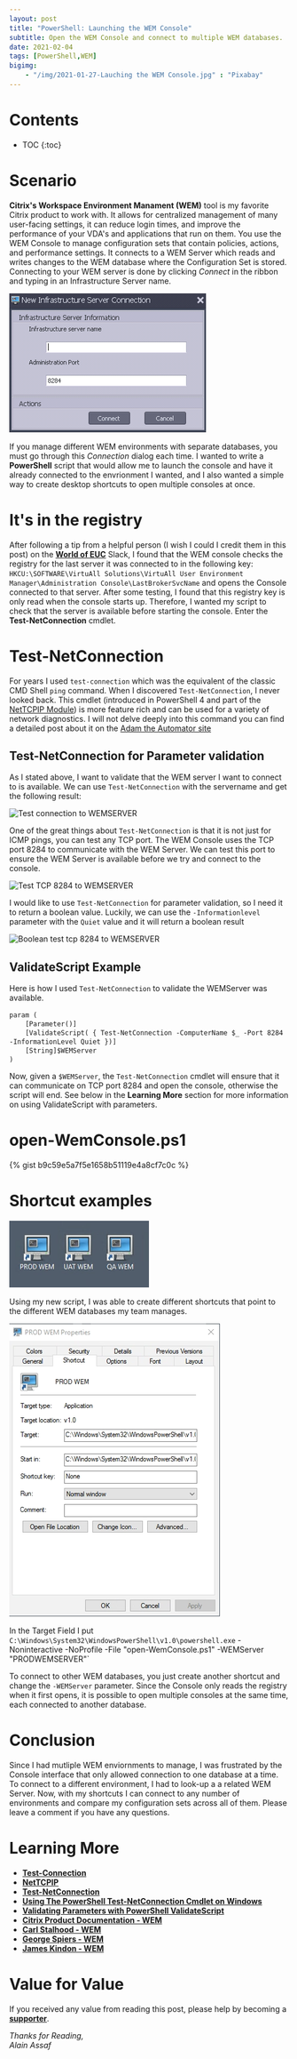```yaml
---
layout: post
title: "PowerShell: Launching the WEM Console"
subtitle: Open the WEM Console and connect to multiple WEM databases.
date: 2021-02-04
tags: [PowerShell,WEM]
bigimg:
    - "/img/2021-01-27-Lauching the WEM Console.jpg" : "Pixabay"
---
```


<!--more-->

# Contents

* TOC
{:toc}

# Scenario
**Citrix's Workspace Environment Manament (WEM)** tool is my favorite Citrix product to work with. It allows for centralized management of many user-facing settings, it can reduce login times, and improve the performance of your VDA's and applications that run on them. 
You use the WEM Console to manage configuration sets that contain policies, actions, and performance settings. It connects to a WEM Server which reads and writes changes to the WEM database where the Configuration Set is stored.
Connecting to your WEM server is done by clicking *Connect* in the ribbon and typing in an Infrastructure Server name.

[![WEM Console Connection](/img/wem-new-infra-service-connection.png "WEM Console Connection")](https://docs.citrix.com/en-us/workspace-environment-management/current-release/install-and-configure/admin-console.html#create-an-infrastructure-server-connection)  

If you manage different WEM environments with separate databases, you must go through this *Connection* dialog each time. I wanted to write a **PowerShell** script that would allow me to launch the console and have it already connected to the envrionment I wanted, and I also wanted a simple way to create desktop shortcuts to open multiple consoles at once.

# It's in the registry
After following a tip from a helpful person (I wish I could I credit them in this post) on the [**World of EUC**](https://worldofeuc.slack.com/) Slack, I found that the WEM console checks the registry for the last server it was connected to in the following key:
`HKCU:\SOFTWARE\VirtuAll Solutions\VirtuAll User Environment Manager\Administration Console\LastBrokerSvcName` and opens the Console connected to that server.
After some testing, I found that this registry key is only read when the console starts up.  Therefore, I wanted my script to check that the server is available before starting the console. Enter the **Test-NetConnection** cmdlet.

# Test-NetConnection
For years I used `test-connection` which was the equivalent of the classic CMD Shell `ping` command. When I discovered `Test-NetConnection`, I never looked back. This cmdlet (introduced in PowerShell 4 and part of the [NetTCPIP Module](https://docs.microsoft.com/en-us/powershell/module/nettcpip/?view=win10-ps)) is more feature rich and can be used for a variety of network diagnostics. I will not delve deeply into this command you can find a detailed post about it on the [Adam the Automator site](https://adamtheautomator.com/test-netconnection-powershell/)

## Test-NetConnection for Parameter validation
As I stated above, I want to validate that the WEM server I want to connect to is available. We can use `Test-NetConnection` with the servername and get the following result:

![](/img/testwemserver.gif "Test connection to WEMSERVER")

 One of the great things about `Test-NetConnection` is that it is not just for ICMP pings, you can test any TCP port. The WEM Console uses the TCP port 8284 to communicate with the WEM Server. We can test this port to ensure the WEM Server is available before we try and connect to the console.

![](/img/testwemserverport.gif "Test TCP 8284 to WEMSERVER")
 
 I would like to use `Test-NetConnection` for parameter validation, so I need it to return a boolean value. Luckily, we can use the `-Informationlevel` parameter with the `Quiet` value and it will return a boolean result

![](/img/testwemserverporttrue.gif "Boolean test tcp 8284 to WEMSERVER")

## ValidateScript Example
Here is how I used `Test-NetConnection` to validate the WEMServer was available.
```posh
param (
    [Parameter()]
    [ValidateScript( { Test-NetConnection -ComputerName $_ -Port 8284 -InformationLevel Quiet })]
    [String]$WEMServer
)
```
Now, given a `$WEMServer`, the `Test-NetConnection` cmdlet will ensure that it can communicate on TCP port 8284 and open the console, otherwise the script will end. See below in the **Learning More** section for more information on using ValidateScript with parameters.

# open-WemConsole.ps1
{% gist b9c59e5a7f5e1658b51119e4a8cf7c0c %}

# Shortcut examples
![](/img/WEMenv.png "Examples of WEM shortcuts")

Using my new script, I was able to create different shortcuts that point to the different WEM databases my team manages. 

![](/img/WEMSCprop.png "Examples of WEM shortcuts")

In the Target Field I put `C:\Windows\System32\WindowsPowerShell\v1.0\powershell.exe` -Noninteractive -NoProfile -File "open-WemConsole.ps1" -WEMServer "PRODWEMSERVER"`

To connect to other WEM databases, you just create another shortcut and change the `-WEMServer` parameter. Since the Console only reads the registry when it first opens, it is possible to open multiple consoles at the same time, each connected to another database.

# Conclusion
Since I had mutliple WEM enviornments to manage, I was frustrated by the Console interface that only allowed connection to one database at a time. To connect to a different environment, I had to look-up a a related WEM Server. Now, with my shortcuts I can connect to any number of environments and compare my configuration sets across all of them. Please leave a comment if you have any questions.

# Learning More
* [**Test-Connection**](https://docs.microsoft.com/en-us/powershell/module/microsoft.powershell.management/test-connection?view=powershell-5.1)
* [**NetTCPIP**](https://docs.microsoft.com/en-us/powershell/module/nettcpip/?view=win10-ps)
* [**Test-NetConnection**](https://docs.microsoft.com/en-us/powershell/module/nettcpip/test-netconnection?view=win10-ps)
* [**Using The PowerShell Test-NetConnection Cmdlet on Windows**](https://adamtheautomator.com/test-netconnection-powershell/)
* [**Validating Parameters with PowerShell ValidateScript**](https://adamtheautomator.com/powershell-validatescript/)
* [**Citrix Product Documentation - WEM**](https://docs.citrix.com/en-us/workspace-environment-management/current-release.html)
* [**Carl Stalhood - WEM**](https://www.carlstalhood.com/workspace-environment-management)
* [**George Spiers - WEM**](https://www.jgspiers.com/citrix-workspace-environment-manager/)
* [**James Kindon - WEM**](https://jkindon.com/?s=WEM)

# Value for Value  
If you received any value from reading this post, please help by becoming a [**supporter**](https://www.paypal.com/donate?hosted_button_id=73HNLGA2SGLLU).

*Thanks for Reading,*  
*Alain Assaf*